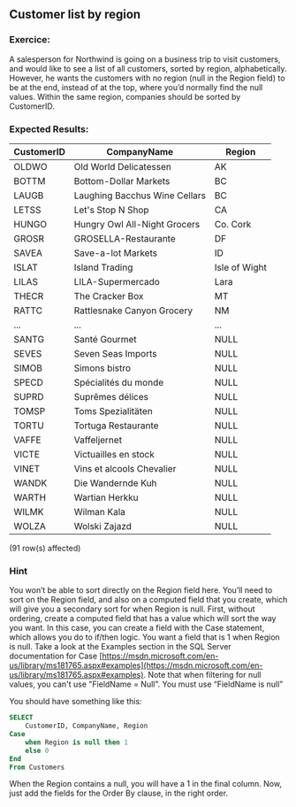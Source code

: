 ## Customer list by region

### Exercice:

A salesperson for Northwind is going on a business trip to visit customers, and would like to see a list of all customers, sorted by region, alphabetically.
However, he wants the customers with no region (null in the Region field) to be at the end, instead of at the top, where you’d normally find the null values. Within the same region, companies should be sorted by CustomerID.

### Expected Results:

| CustomerID | CompanyName                        | Region       |
|------------|-----------------------------------|--------------|
| OLDWO      | Old World Delicatessen            | AK           |
| BOTTM      | Bottom-Dollar Markets             | BC           |
| LAUGB      | Laughing Bacchus Wine Cellars     | BC           |
| LETSS      | Let's Stop N Shop                 | CA           |
| HUNGO      | Hungry Owl All-Night Grocers      | Co. Cork     |
| GROSR      | GROSELLA-Restaurante              | DF           |
| SAVEA      | Save-a-lot Markets                | ID           |
| ISLAT      | Island Trading                    | Isle of Wight|
| LILAS      | LILA-Supermercado                 | Lara         |
| THECR      | The Cracker Box                   | MT           |
| RATTC      | Rattlesnake Canyon Grocery        | NM           |
| ...        | ...                               | ...          |
| SANTG      | Santé Gourmet                     | NULL         |
| SEVES      | Seven Seas Imports                | NULL         |
| SIMOB      | Simons bistro                     | NULL         |
| SPECD      | Spécialités du monde              | NULL         |
| SUPRD      | Suprêmes délices                  | NULL         |
| TOMSP      | Toms Spezialitäten                | NULL         |
| TORTU      | Tortuga Restaurante               | NULL         |
| VAFFE      | Vaffeljernet                      | NULL         |
| VICTE      | Victuailles en stock              | NULL         |
| VINET      | Vins et alcools Chevalier         | NULL         |
| WANDK      | Die Wandernde Kuh                 | NULL         |
| WARTH      | Wartian Herkku                    | NULL         |
| WILMK      | Wilman Kala                       | NULL         |
| WOLZA      | Wolski  Zajazd                    | NULL         |

(91 row(s) affected)

### Hint

You won’t be able to sort directly on the Region field here. You’ll need to sort on the Region field, and also on a computed field that you create, which will give you a secondary sort for when Region is null.
First, without ordering, create a computed field that has a value which will sort the way you want. In this case, you can create a field with the Case statement, which allows you do to if/then logic. You want a field that is 1 when Region is null.
Take a look at the Examples section in the SQL Server documentation for Case [https://msdn.microsoft.com/en-us/library/ms181765.aspx#examples](https://msdn.microsoft.com/en-us/library/ms181765.aspx#examples).
Note that when filtering for null values, you can't use "FieldName = Null". You must use “FieldName is null”


You should have something like this:
```sql
SELECT
    CustomerID, CompanyName, Region
Case  
    when Region is null then 1
    else 0
End
From Customers
```
When the Region contains a null, you will have a 1 in the final column.
Now, just add the fields for the Order By clause, in the right order.